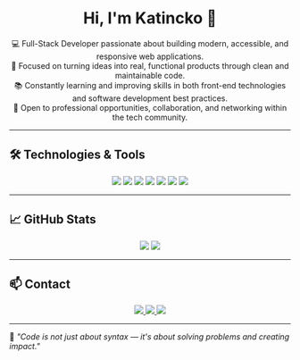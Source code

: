 <h1 align="center">Hi, I'm Katincko 👋</h1>

<p align="center">
💻 Full-Stack Developer passionate about building modern, accessible, and responsive web applications.<br>
🚀 Focused on turning ideas into real, functional products through clean and maintainable code.<br>
📚 Constantly learning and improving skills in both front-end technologies and software development best practices.<br>
🤝 Open to professional opportunities, collaboration, and networking within the tech community.
</p>

---

## 🛠️ Technologies & Tools

<p align="center">
  <img src="https://img.shields.io/badge/HTML5-E34F26?style=flat&logo=html5&logoColor=white" />
  <img src="https://img.shields.io/badge/CSS3-1572B6?style=flat&logo=css3&logoColor=white" />
  <img src="https://img.shields.io/badge/JavaScript-F7DF1E?style=flat&logo=javascript&logoColor=black" />
  <img src="https://img.shields.io/badge/React-61DAFB?style=flat&logo=react&logoColor=black" />
  <img src="https://img.shields.io/badge/Python-3776AB?style=flat&logo=python&logoColor=white" />
  <img src="https://img.shields.io/badge/Git-F05032?style=flat&logo=git&logoColor=white" />
  <img src="https://img.shields.io/badge/Figma-F24E1E?style=flat&logo=figma&logoColor=white" />
</p>

---

## 📈 GitHub Stats

<p align="center">
  <img src="https://github-readme-stats.vercel.app/api?username=katincko&theme=shadow_blue&hide_border=false&include_all_commits=true&count_private=true" />
  <img src="https://github-readme-stats.vercel.app/api/top-langs/?username=katincko&theme=shadow_blue&hide_border=false&layout=compact" />
</p>

---

## 📫 Contact

<p align="center">
  <a href="https://linkedin.com/in/joaquim-alx">
    <img src="https://img.shields.io/badge/LinkedIn-%230077B5.svg?logo=linkedin&logoColor=white" />
  </a>
  <a href="https://youtube.com/@katincko">
    <img src="https://img.shields.io/badge/YouTube-%23FF0000.svg?logo=YouTube&logoColor=white" />
  </a>
  <a href="mailto:katincko@gmail.com">
    <img src="https://img.shields.io/badge/Email-D14836?logo=gmail&logoColor=white" />
  </a>
</p>

---

<!-- Inspired by GPRM: https://gprm.itsvg.in -->

📌 *"Code is not just about syntax — it's about solving problems and creating impact."*
